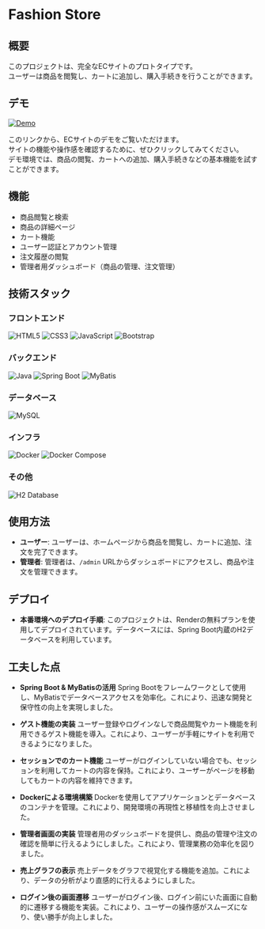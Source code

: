 # Fashion Store

## 概要
このプロジェクトは、完全なECサイトのプロトタイプです。<br>ユーザーは商品を閲覧し、カートに追加し、購入手続きを行うことができます。

## デモ
[![Demo](https://img.shields.io/badge/Demo-→%20Click%20Here-blueviolet?style=for-the-badge&logo=appveyor)](https://fashion-store-app.onrender.com)

このリンクから、ECサイトのデモをご覧いただけます。<br>サイトの機能や操作感を確認するために、ぜひクリックしてみてください。<br>デモ環境では、商品の閲覧、カートへの追加、購入手続きなどの基本機能を試すことができます。

## 機能
- 商品閲覧と検索
- 商品の詳細ページ
- カート機能
- ユーザー認証とアカウント管理
- 注文履歴の閲覧
- 管理者用ダッシュボード（商品の管理、注文管理）

## 技術スタック
### フロントエンド
![HTML5](https://img.shields.io/badge/HTML5-E34F26?logo=html5&logoColor=white&style=for-the-badge)
![CSS3](https://img.shields.io/badge/CSS3-1572B6?logo=css3&logoColor=white&style=for-the-badge)
![JavaScript](https://img.shields.io/badge/JavaScript-F7DF1E?logo=javascript&logoColor=black&style=for-the-badge)
![Bootstrap](https://img.shields.io/badge/Bootstrap-563D7C?logo=bootstrap&logoColor=white&style=for-the-badge)

### バックエンド
![Java](https://img.shields.io/badge/Java-007396?style=for-the-badge&logo=java&logoColor=white)
![Spring Boot](https://img.shields.io/badge/Spring%20Boot-6DB33F?logo=spring-boot&logoColor=white&style=for-the-badge)
![MyBatis](https://img.shields.io/badge/MyBatis-CB3837?logo=mybatis&logoColor=white&style=for-the-badge)

### データベース
![MySQL](https://img.shields.io/badge/MySQL-4479A1?logo=mysql&logoColor=white&style=for-the-badge)

### インフラ
![Docker](https://img.shields.io/badge/Docker-2496ED?logo=docker&logoColor=white&style=for-the-badge)
![Docker Compose](https://img.shields.io/badge/Docker%20Compose-2496ED?logo=docker&logoColor=white&style=for-the-badge)

### その他
![H2 Database](https://img.shields.io/badge/H2%20Database-003B57?logo=h2&logoColor=white&style=for-the-badge)
## 使用方法
- **ユーザー**: ユーザーは、ホームページから商品を閲覧し、カートに追加、注文を完了できます。
- **管理者**: 管理者は、`/admin` URLからダッシュボードにアクセスし、商品や注文を管理できます。

## デプロイ
- **本番環境へのデプロイ手順**: このプロジェクトは、Renderの無料プランを使用してデプロイされています。データベースには、Spring Boot内蔵のH2データベースを利用しています。

## 工夫した点

- **Spring Boot & MyBatisの活用**
  Spring Bootをフレームワークとして使用し、MyBatisでデータベースアクセスを効率化。これにより、迅速な開発と保守性の向上を実現しました。

- **ゲスト機能の実装**
  ユーザー登録やログインなしで商品閲覧やカート機能を利用できるゲスト機能を導入。これにより、ユーザーが手軽にサイトを利用できるようになりました。

- **セッションでのカート機能**
  ユーザーがログインしていない場合でも、セッションを利用してカートの内容を保持。これにより、ユーザーがページを移動してもカートの内容を維持できます。

- **Dockerによる環境構築**
  Dockerを使用してアプリケーションとデータベースのコンテナを管理。これにより、開発環境の再現性と移植性を向上させました。

- **管理者画面の実装**
  管理者用のダッシュボードを提供し、商品の管理や注文の確認を簡単に行えるようにしました。これにより、管理業務の効率化を図りました。

- **売上グラフの表示**
  売上データをグラフで視覚化する機能を追加。これにより、データの分析がより直感的に行えるようにしました。

- **ログイン後の画面遷移**
  ユーザーがログイン後、ログイン前にいた画面に自動的に遷移する機能を実装。これにより、ユーザーの操作感がスムーズになり、使い勝手が向上しました。

